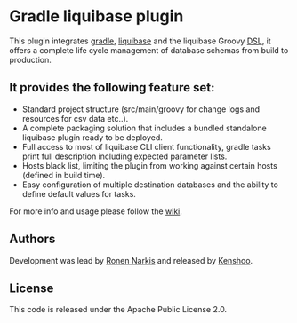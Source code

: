 # Gradle liquibase plugin
This plugin integrates [gradle](http://gradle.org), [liquibase](http://www.liquibase.org/) and the liquibase Groovy [DSL](https://github.com/tlberglund/groovy-liquibase), it offers a complete life cycle management of database schemas from build to production.

## It provides the following feature set:

 * Standard project structure (src/main/groovy for change logs and resources for csv data etc..).
 * A complete packaging solution that includes a bundled standalone liquibase plugin ready to be deployed.
 * Full access to most of liquibase CLI client functionality, gradle tasks print full description including expected parameter lists.
 * Hosts black list, limiting the plugin from working against certain hosts (defined in build time).
 * Easy configuration of multiple destination databases and the ability to define default values for tasks. 

For more info and usage please follow the [wiki](https://github.com/kenshoo-gradle/gradle-liquibase-plugin/wiki).

## Authors
Development was lead by [Ronen Narkis](http://narkisr.com) and released by [Kenshoo](http://kenshoo.com).

## License
This code is released under the Apache Public License 2.0.

